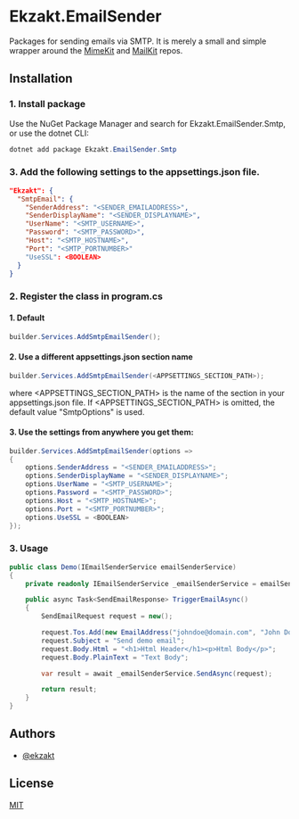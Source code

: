 # Ekzakt.EmailSender
Packages for sending emails via SMTP. It is merely a small and simple wrapper around
the [MimeKit](https://github.com/jstedfast/MimeKit) and [MailKit](https://github.com/jstedfast/MailKit) repos.


## Installation


### 1. Install package
Use the NuGet Package Manager and search for Ekzakt.EmailSender.Smtp, or use the dotnet CLI:
``` C#
dotnet add package Ekzakt.EmailSender.Smtp
```


### 3. Add the following settings to the appsettings.json file.
```json
"Ekzakt": {
  "SmtpEmail": {
    "SenderAddress": "<SENDER_EMAILADDRESS>",
    "SenderDisplayName": "<SENDER_DISPLAYNAME>",
    "UserName": "<SMTP_USERNAME>",
    "Password": "<SMTP_PASSWORD>",
    "Host": "<SMTP_HOSTNAME>",
    "Port": "<SMTP_PORTNUMBER>"
    "UseSSL": <BOOLEAN>
  }
}
```


### 2. Register the class in program.cs


#### 1. Default
``` C#
builder.Services.AddSmtpEmailSender();
```


#### 2. Use a different appsettings.json section name
``` C#
builder.Services.AddSmtpEmailSender(<APPSETTINGS_SECTION_PATH>);
```
where <APPSETTINGS_SECTION_PATH> is the name of the section in your appsettings.json file.
If <APPSETTINGS_SECTION_PATH> is omitted, the default value "SmtpOptions" is used.


#### 3. Use the settings from anywhere you get them:
``` C#
builder.Services.AddSmtpEmailSender(options =>
{
    options.SenderAddress = "<SENDER_EMAILADDRESS>";
    options.SenderDisplayName = "<SENDER_DISPLAYNAME>";
    options.UserName = "<SMTP_USERNAME>";
    options.Password = "<SMTP_PASSWORD>";
    options.Host = "<SMTP_HOSTNAME>";
    options.Port = "<SMTP_PORTNUMBER>";
    options.UseSSL = <BOOLEAN>
});
```


### 3. Usage
``` C#
public class Demo(IEmailSenderService emailSenderService)
{
    private readonly IEmailSenderService _emailSenderService = emailSenderService;

    public async Task<SendEmailResponse> TriggerEmailAsync()
    {
        SendEmailRequest request = new();

        request.Tos.Add(new EmailAddress("johndoe@domain.com", "John Doe"));
        request.Subject = "Send demo email";
        request.Body.Html = "<h1>Html Header</h1><p>Html Body</p>";
        request.Body.PlainText = "Text Body";

        var result = await _emailSenderService.SendAsync(request);

        return result;
    }
}
```


## Authors
- [@ekzakt](https://www.github.com/ekzakt)



## License
[MIT](https://choosealicense.com/licenses/mit/)
